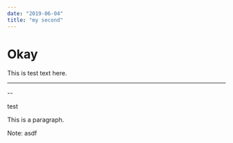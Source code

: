 ```yaml
---
date: "2019-06-04"
title: "my second"
---
```


# Okay

This is test text here.

---


--


test

This is a
paragraph.

Note: asdf

